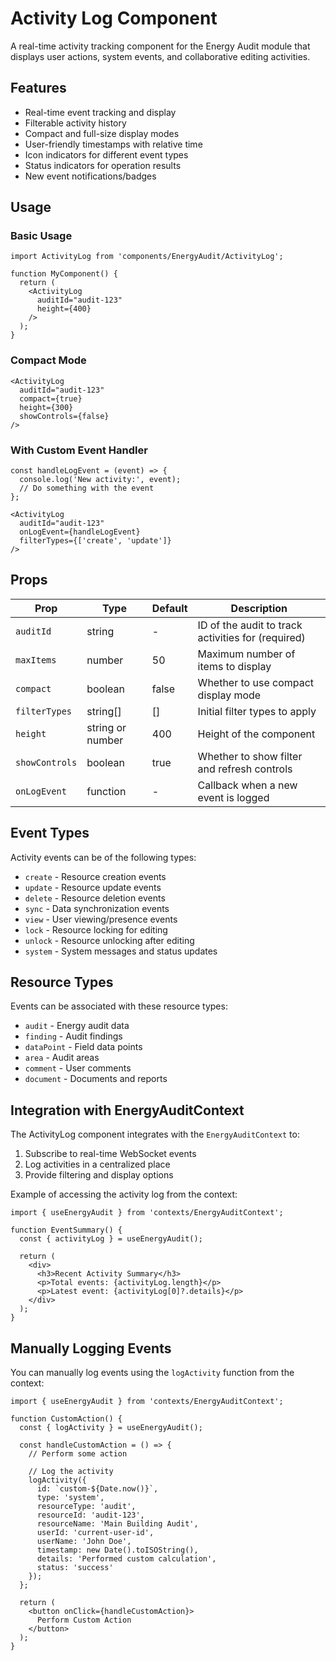 # Activity Log Component

A real-time activity tracking component for the Energy Audit module that displays user actions, system events, and collaborative editing activities.

## Features

- Real-time event tracking and display
- Filterable activity history
- Compact and full-size display modes
- User-friendly timestamps with relative time
- Icon indicators for different event types
- Status indicators for operation results
- New event notifications/badges

## Usage

### Basic Usage

```tsx
import ActivityLog from 'components/EnergyAudit/ActivityLog';

function MyComponent() {
  return (
    <ActivityLog
      auditId="audit-123" 
      height={400} 
    />
  );
}
```

### Compact Mode

```tsx
<ActivityLog
  auditId="audit-123"
  compact={true}
  height={300}
  showControls={false}
/>
```

### With Custom Event Handler

```tsx
const handleLogEvent = (event) => {
  console.log('New activity:', event);
  // Do something with the event
};

<ActivityLog
  auditId="audit-123"
  onLogEvent={handleLogEvent}
  filterTypes={['create', 'update']}
/>
```

## Props

| Prop | Type | Default | Description |
|------|------|---------|-------------|
| `auditId` | string | - | ID of the audit to track activities for (required) |
| `maxItems` | number | 50 | Maximum number of items to display |
| `compact` | boolean | false | Whether to use compact display mode |
| `filterTypes` | string[] | [] | Initial filter types to apply |
| `height` | string or number | 400 | Height of the component |
| `showControls` | boolean | true | Whether to show filter and refresh controls |
| `onLogEvent` | function | - | Callback when a new event is logged |

## Event Types

Activity events can be of the following types:

- `create` - Resource creation events
- `update` - Resource update events
- `delete` - Resource deletion events
- `sync` - Data synchronization events
- `view` - User viewing/presence events
- `lock` - Resource locking for editing
- `unlock` - Resource unlocking after editing
- `system` - System messages and status updates

## Resource Types

Events can be associated with these resource types:

- `audit` - Energy audit data
- `finding` - Audit findings
- `dataPoint` - Field data points
- `area` - Audit areas
- `comment` - User comments
- `document` - Documents and reports

## Integration with EnergyAuditContext

The ActivityLog component integrates with the `EnergyAuditContext` to:

1. Subscribe to real-time WebSocket events
2. Log activities in a centralized place
3. Provide filtering and display options

Example of accessing the activity log from the context:

```tsx
import { useEnergyAudit } from 'contexts/EnergyAuditContext';

function EventSummary() {
  const { activityLog } = useEnergyAudit();
  
  return (
    <div>
      <h3>Recent Activity Summary</h3>
      <p>Total events: {activityLog.length}</p>
      <p>Latest event: {activityLog[0]?.details}</p>
    </div>
  );
}
```

## Manually Logging Events

You can manually log events using the `logActivity` function from the context:

```tsx
import { useEnergyAudit } from 'contexts/EnergyAuditContext';

function CustomAction() {
  const { logActivity } = useEnergyAudit();
  
  const handleCustomAction = () => {
    // Perform some action
    
    // Log the activity
    logActivity({
      id: `custom-${Date.now()}`,
      type: 'system',
      resourceType: 'audit',
      resourceId: 'audit-123',
      resourceName: 'Main Building Audit',
      userId: 'current-user-id',
      userName: 'John Doe',
      timestamp: new Date().toISOString(),
      details: 'Performed custom calculation',
      status: 'success'
    });
  };
  
  return (
    <button onClick={handleCustomAction}>
      Perform Custom Action
    </button>
  );
}
``` 
